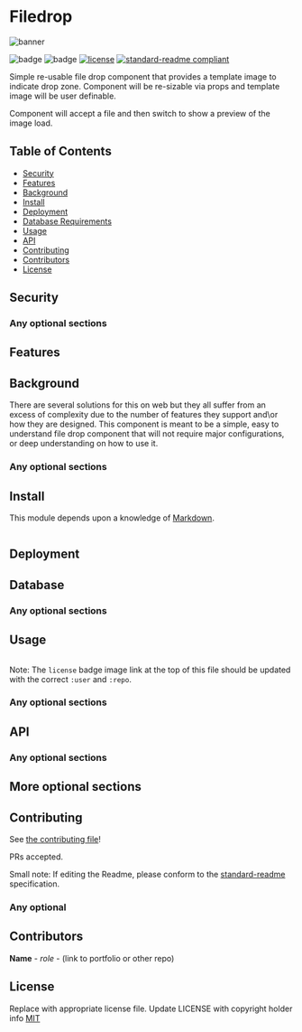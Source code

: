 # Filedrop

![banner]()

![badge]()
![badge]()
[![license](https://img.shields.io/apm/l/vim-mode)](LICENSE)
[![standard-readme compliant](https://img.shields.io/badge/readme%20style-standard-green.svg?style=flat)](https://github.com/RichardLitt/standard-readme)

Simple re-usable file drop component that provides a template image to indicate drop zone.
Component will be re-sizable via props and template image will be user definable.

Component will accept a file and then switch to show a preview of the image load.

## Table of Contents

- [Security](#security)
- [Features](#features)
- [Background](#background)
- [Install](#install)
- [Deployment](#deployment)
- [Database Requirements](#database)
- [Usage](#usage)
- [API](#api)
- [Contributing](#contributing)
- [Contributors](#contributors)
- [License](#license)

## Security

### Any optional sections

## Features

## Background

There are several solutions for this on web but they all suffer from an excess of complexity
due to the number of features they support and\or how they are designed.  This component is meant to be a simple,
easy to understand file drop component that will not require major configurations, or
deep understanding on how to use it.

### Any optional sections

## Install

This module depends upon a knowledge of [Markdown]().

```
```
## Deployment

## Database

### Any optional sections

## Usage

```
```

Note: The `license` badge image link at the top of this file should be updated with the correct `:user` and `:repo`.

### Any optional sections

## API

### Any optional sections

## More optional sections

## Contributing

See [the contributing file](CONTRIBUTING.md)!

PRs accepted.

Small note: If editing the Readme, please conform to the [standard-readme](https://github.com/RichardLitt/standard-readme) specification.

### Any optional 

## Contributors

**Name** - *role* - (link to portfolio or other repo)

## License

Replace with appropriate license file.  Update LICENSE with copyright holder info
[MIT](../LICENSE)
